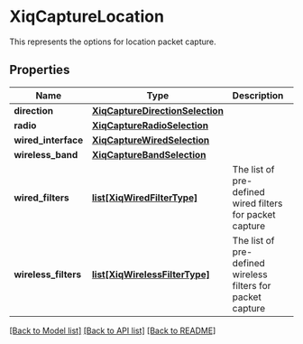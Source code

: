 # XiqCaptureLocation

This represents the options for location packet capture.
## Properties
Name | Type | Description | Notes
------------ | ------------- | ------------- | -------------
**direction** | [**XiqCaptureDirectionSelection**](XiqCaptureDirectionSelection.md) |  | [optional] 
**radio** | [**XiqCaptureRadioSelection**](XiqCaptureRadioSelection.md) |  | [optional] 
**wired_interface** | [**XiqCaptureWiredSelection**](XiqCaptureWiredSelection.md) |  | [optional] 
**wireless_band** | [**XiqCaptureBandSelection**](XiqCaptureBandSelection.md) |  | [optional] 
**wired_filters** | [**list[XiqWiredFilterType]**](XiqWiredFilterType.md) | The list of pre-defined wired filters for packet capture | [optional] 
**wireless_filters** | [**list[XiqWirelessFilterType]**](XiqWirelessFilterType.md) | The list of pre-defined wireless filters for packet capture | [optional] 

[[Back to Model list]](../README.md#documentation-for-models) [[Back to API list]](../README.md#documentation-for-api-endpoints) [[Back to README]](../README.md)


